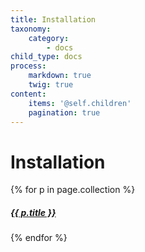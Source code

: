 ```yaml
---
title: Installation
taxonomy:
    category:
        - docs
child_type: docs
process:
    markdown: true
    twig: true
content:
    items: '@self.children'
    pagination: true   
---
```


# Installation

{% for p in page.collection %}
<a href="{{p.url}}"><h5>{{ p.title }}</h5></a>
{% endfor %}
